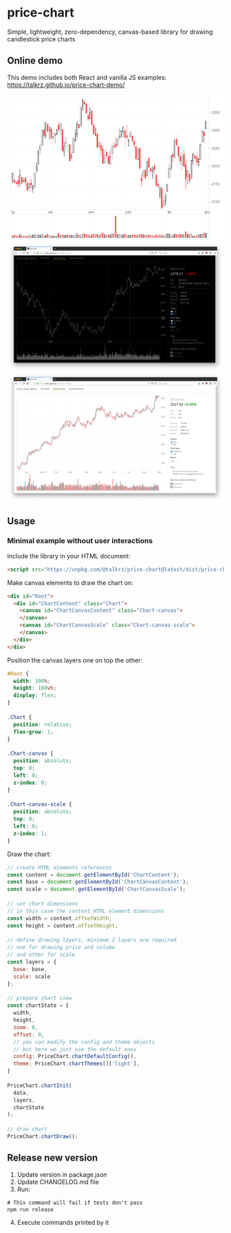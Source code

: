 # price-chart

Simple, lightweight, zero-dependency, canvas-based library for drawing candlestick price charts

## Online demo

This demo includes both React and vanilla JS examples:
https://talkrz.github.io/price-chart-demo/

![Screenshot](docs/screenshot.png)
![Screenshot](docs/screenshot2.png)
![Screenshot](docs/screenshot3.png)

## Usage

### Minimal example without user interactions

Include the library in your HTML document:
```html
<script src="https://unpkg.com/@talkrz/price-chart@latest/dist/price-chart-umd.min.js"></script>
```

Make canvas elements to draw the chart on:
```html
<div id="Root">
  <div id="ChartContent" class="Chart">
    <canvas id="ChartCanvasContent" class="Chart-canvas">
    </canvas>
    <canvas id="ChartCanvasScale" class="Chart-canvas-scale">
    </canvas>
  </div>
</div>
```

Position the canvas layers one on top the other:
```css
#Root {
  width: 100%;
  height: 100vh;
  display: flex;
}

.Chart {
  position: relative;
  flex-grow: 1;
}

.Chart-canvas {
  position: absolute;
  top: 0;
  left: 0;
  z-index: 0;
}

.Chart-canvas-scale {
  position: absolute;
  top: 0;
  left: 0;
  z-index: 1;
}
```

Draw the chart:
```javascript
// create HTML elements references
const content = document.getElementById('ChartContent');
const base = document.getElementById('ChartCanvasContent');
const scale = document.getElementById('ChartCanvasScale');

// set chart dimensions
// in this case the content HTML element dimensions
const width = content.offsetWidth;
const height = content.offsetHeight;

// define drawing layers, minimum 2 layers are required
// one for drawing price and volume
// and other for scale
const layers = {
  base: base,
  scale: scale
};

// prepare chart view
const chartState = {
  width,
  height,
  zoom: 8,
  offset: 0,
  // you can modify the config and theme objects
  // but here we just use the default ones
  config: PriceChart.chartDefaultConfig(),
  theme: PriceChart.chartThemes()['light'],
}

PriceChart.chartInit(
  data,
  layers,
  chartState
);

// draw chart
PriceChart.chartDraw();
```

## Release new version

1. Update version in package.json
2. Update CHANGELOG.md file
3. Run:
  ```
  # This command will fail if tests don't pass
  npm run release
  ```
4. Execute commands printed by it
